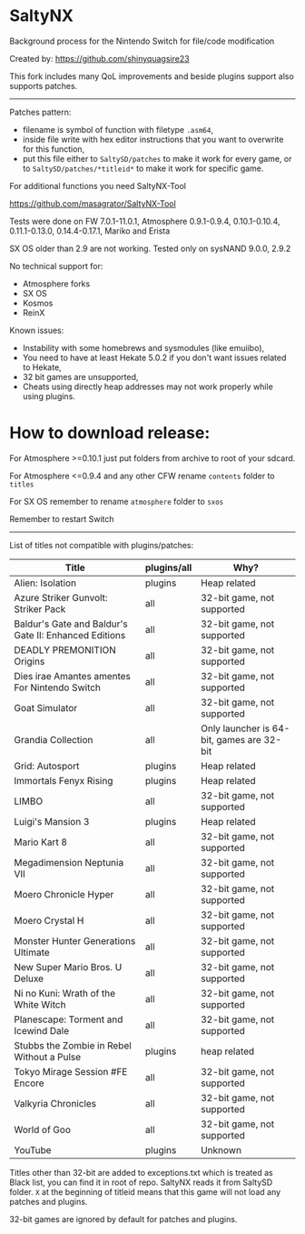# SaltyNX
Background process for the Nintendo Switch for file/code modification

Created by: https://github.com/shinyquagsire23

This fork includes many QoL improvements and beside plugins support also supports patches.

---

Patches pattern:
- filename is symbol of function with filetype `.asm64`,
- inside file write with hex editor instructions that you want to overwrite for this function,
- put this file either to `SaltySD/patches` to make it work for every game, or to `SaltySD/patches/*titleid*` to make it work for specific game.

For additional functions you need SaltyNX-Tool

https://github.com/masagrator/SaltyNX-Tool

Tests were done on FW 7.0.1-11.0.1, Atmosphere 0.9.1-0.9.4, 0.10.1-0.10.4, 0.11.1-0.13.0, 0.14.4-0.17.1, Mariko and Erista

SX OS older than 2.9 are not working. Tested only on sysNAND 9.0.0, 2.9.2

No technical support for:
- Atmosphere forks
- SX OS
- Kosmos
- ReinX

Known issues:
- Instability with some homebrews and sysmodules (like emuiibo),
- You need to have at least Hekate 5.0.2 if you don't want issues related to Hekate,
- 32 bit games are unsupported,
- Cheats using directly heap addresses may not work properly while using plugins.

# How to download release:

For Atmosphere >=0.10.1 just put folders from archive to root of your sdcard.

For Atmosphere <=0.9.4 and any other CFW rename `contents` folder to `titles`

For SX OS remember to rename `atmosphere` folder to `sxos`

Remember to restart Switch

---

List of titles not compatible with plugins/patches:

| Title | plugins/all | Why? |
| ------------- | ------------- | ------------- |
| Alien: Isolation | plugins | Heap related |
| Azure Striker Gunvolt: Striker Pack | all | 32-bit game, not supported |
| Baldur's Gate and Baldur's Gate II: Enhanced Editions | all | 32-bit game, not supported |
| DEADLY PREMONITION Origins | all | 32-bit game, not supported |
| Dies irae Amantes amentes For Nintendo Switch | all | 32-bit game, not supported |
| Goat Simulator | all | 32-bit game, not supported |
| Grandia Collection | all | Only launcher is 64-bit, games are 32-bit |
| Grid: Autosport | plugins | Heap related |
| Immortals Fenyx Rising | plugins | Heap related |
| LIMBO | all | 32-bit game, not supported |
| Luigi's Mansion 3 | plugins | Heap related |
| Mario Kart 8 | all | 32-bit game, not supported |
| Megadimension Neptunia VII | all | 32-bit game, not supported |
| Moero Chronicle Hyper | all | 32-bit game, not supported |
| Moero Crystal H | all | 32-bit game, not supported |
| Monster Hunter Generations Ultimate | all | 32-bit game, not supported |
| New Super Mario Bros. U Deluxe | all | 32-bit game, not supported |
| Ni no Kuni: Wrath of the White Witch | all | 32-bit game, not supported |
| Planescape: Torment and Icewind Dale | all | 32-bit game, not supported |
| Stubbs the Zombie in Rebel Without a Pulse | plugins | heap related |
| Tokyo Mirage Session #FE Encore | all | 32-bit game, not supported |
| Valkyria Chronicles | all | 32-bit game, not supported |
| World of Goo | all | 32-bit game, not supported |
| YouTube | plugins | Unknown |

Titles other than 32-bit are added to exceptions.txt which is treated as Black list, you can find it in root of repo. SaltyNX reads it from SaltySD folder. `X` at the beginning of titleid means that this game will not load any patches and plugins.

32-bit games are ignored by default for patches and plugins.
